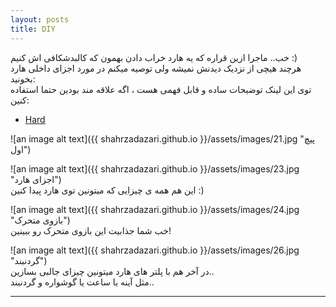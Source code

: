 ```yaml
---
layout: posts
title: DIY  
---
```


خب.. ماجرا ازین قراره که یه هارد خراب دادن بهمون که کالبدشکافی اش کنیم :)  
هرچند هیچی از نزدیک دیدنش نمیشه ولی توصیه میکنم در مورد اجزای داخلی هارد بخونید:  
توی این لینک توضیحات ساده و قابل فهمی هست ، اگه علاقه مند بودین حتما استفاده کنین:  
* [Hard](http://www.elmefarda.com/%D9%82%D8%B7%D8%B9%D8%A7%D8%AA-%D8%AF%D8%A7%D8%AE%D9%84%DB%8C-%D9%87%D8%A7%D8%B1%D8%AF/)  
  
  

![an image alt text]({{ shahrzadazari.github.io }}/assets/images/21.jpg "پیچ اول")  
  
  
![an image alt text]({{ shahrzadazari.github.io }}/assets/images/23.jpg "اجزای هارد")  
این هم همه ی چیزایی که میتونین توی هارد پیدا کنین :)  
  
  
  
![an image alt text]({{ shahrzadazari.github.io }}/assets/images/24.jpg "بازوی متحرک")  
خب شما جذابیت این بازوی متحرک رو ببینین!
  
  
  
![an image alt text]({{ shahrzadazari.github.io }}/assets/images/26.jpg "گردنبند")  
در آخر هم با پلتر های هارد میتونین چیزای جالبی بسازین..  
مثل آینه یا ساعت یا گوشواره و گردنبند..
  
  
---

